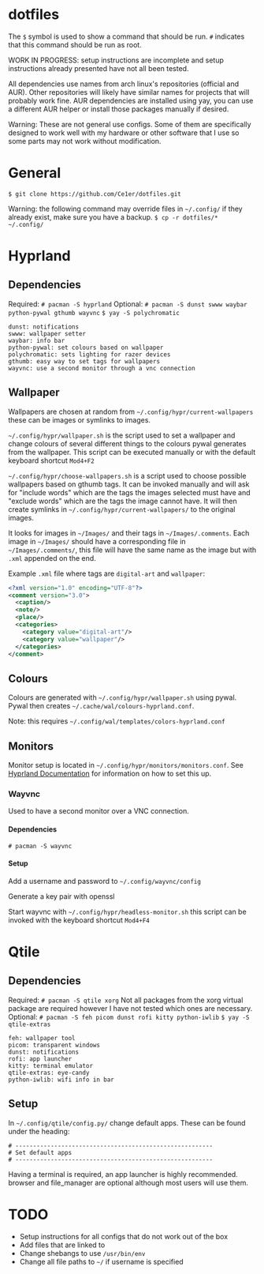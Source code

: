 # dotfiles

The `$` symbol is used to show a command that should be run. `#` indicates that this command should be run as root.

WORK IN PROGRESS: setup instructions are incomplete and setup instructions already presented have not all been tested.

All dependencies use names from arch linux's repositories (official and AUR). Other repositories will likely have similar names for projects that will probably work fine.
AUR dependencies are installed using yay, you can use a different AUR helper or install those packages manually if desired.

Warning: These are not general use configs. Some of them are specifically designed to work well with my hardware or other software that I use so some parts may not work without modification.

# General
```$ git clone https://github.com/Ce1er/dotfiles.git```

Warning: the following command may override files in `~/.config/` if they already exist, make sure you have a backup.
```$ cp -r dotfiles/* ~/.config/```

# Hyprland

## Dependencies
Required:
`# pacman -S hyprland`
Optional:
`# pacman -S dunst swww waybar python-pywal gthumb wayvnc`
`$ yay -S polychromatic`
```
dunst: notifications
swww: wallpaper setter
waybar: info bar
python-pywal: set colours based on wallpaper
polychromatic: sets lighting for razer devices
gthumb: easy way to set tags for wallpapers
wayvnc: use a second monitor through a vnc connection
```

## Wallpaper
Wallpapers are chosen at random from `~/.config/hypr/current-wallpapers` these can be images or symlinks to images.

`~/.config/hypr/wallpaper.sh` is the script used to set a wallpaper and change colours of several different things to the colours pywal generates from the wallpaper. This script can be executed manually or with the default keyboard shortcut `Mod4+F2`

`~/.config/hypr/choose-wallpapers.sh` is a script used to choose possible wallpapers based on gthumb tags. It can be invoked manually and will ask for "include words" which are the tags the images selected must have and "exclude words" which are the tags the image cannot have. It will then create symlinks in `~/.config/hypr/current-wallpapers/` to the original images.

It looks for images in `~/Images/` and their tags in `~/Images/.comments`. Each image in `~/Images/` should have a corresponding file in `~/Images/.comments/`, this file will have the same name as the image but with `.xml` appended on the end.

Example `.xml` file where tags are `digital-art` and `wallpaper`:
```xml
<?xml version="1.0" encoding="UTF-8"?>
<comment version="3.0">
  <caption/>
  <note/>
  <place/>
  <categories>
    <category value="digital-art"/>
    <category value="wallpaper"/>
  </categories>
</comment>
```

## Colours
Colours are generated with `~/.config/hypr/wallpaper.sh` using pywal. Pywal then creates `~/.cache/wal/colours-hyprland.conf`.

Note: this requires `~/.config/wal/templates/colors-hyprland.conf`

## Monitors
Monitor setup is located in `~/.config/hypr/monitors/monitors.conf`.
See [Hyprland Documentation](https://wiki.hyprland.org/Configuring/Monitors/) for information on how to set this up.

### Wayvnc
Used to have a second monitor over a VNC connection.

#### Dependencies
```# pacman -S wayvnc```

#### Setup
Add a username and password to `~/.config/wayvnc/config`

Generate a key pair with openssl

Start wayvnc with `~/.config/hypr/headless-monitor.sh` this script can be invoked with the keyboard shortcut `Mod4+F4`

# Qtile

## Dependencies
Required:
```# pacman -S qtile xorg```
Not all packages from the xorg virtual package are required however I have not tested which ones are necessary.
Optional:
```# pacman -S feh picom dunst rofi kitty python-iwlib```
```$ yay -S qtile-extras```
```
feh: wallpaper tool
picom: transparent windows
dunst: notifications
rofi: app launcher
kitty: terminal emulator
qtile-extras: eye-candy
python-iwlib: wifi info in bar
```

## Setup
In `~/.config/qtile/config.py/` change default apps. These can be found under the heading:
```
# --------------------------------------------------------
# Set default apps
# --------------------------------------------------------
```
Having a terminal is required, an app launcher is highly recommended. browser and file_manager are optional although most users will use them.

# TODO
* Setup instructions for all configs that do not work out of the box
* Add files that are linked to
* Change shebangs to use `/usr/bin/env`
* Change all file paths to `~/` if username is specified
